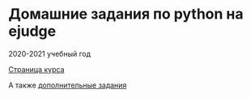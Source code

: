 # Домашние задания по python на ejudge
2020-2021 учебный год

[Страница курса](https://uneex.org/LecturesCMC/PythonIntro2020)

А также [дополнительные задания](https://uneex.org/LecturesCMC/PythonIntro2020/AdditionalTask)
